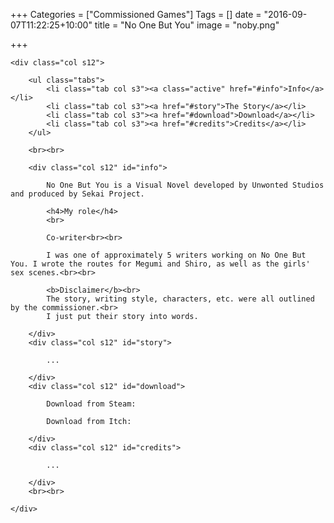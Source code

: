 +++
Categories = ["Commissioned Games"]
Tags = []
date = "2016-09-07T11:22:25+10:00"
title = "No One But You"
image = "noby.png"

+++

<div class="row">

	<div class="col s12">

		<ul class="tabs">
			<li class="tab col s3"><a class="active" href="#info">Info</a></li>
	        <li class="tab col s3"><a href="#story">The Story</a></li>
	        <li class="tab col s3"><a href="#download">Download</a></li>
	        <li class="tab col s3"><a href="#credits">Credits</a></li>
		</ul>

		<br><br>

		<div class="col s12" id="info">

			No One But You is a Visual Novel developed by Unwonted Studios and produced by Sekai Project.

			<h4>My role</h4>
			<br>

			Co-writer<br><br>

			I was one of approximately 5 writers working on No One But You. I wrote the routes for Megumi and Shiro, as well as the girls' sex scenes.<br><br>

			<b>Disclaimer</b><br>
			The story, writing style, characters, etc. were all outlined by the commissioner.<br>
			I just put their story into words.

		</div>
		<div class="col s12" id="story">

			...

		</div>
		<div class="col s12" id="download">

			Download from Steam:

			Download from Itch:

		</div>
		<div class="col s12" id="credits">

			...

		</div>
		<br><br>

	</div>

</div>